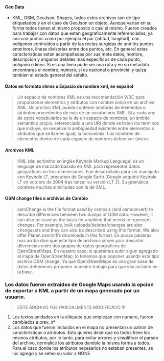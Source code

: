 #### Geo Data 
- KML, OSM, GeoJson, Shapes, todos estos archivos son de tipo etiquetados y en el caso de GeoJson un objeto. Aunque varian en su forma todos tienen el mismo proposito o casi el mismo. Fueron creados para trabajar con datos que estan geograficamente referenciados, ya sea con puntos como por ejemplo el par (latitud, longitud), con poligonos contruidos a partir de las rectas surgidas de unir los puntos anteriores, lineas divisorias entre dos puntos, etc. En general estas caracteristicas estan acompañadas por sus meta datos, nombre, descripcion y angunos detalles mas especificos de cada punto, poligono o linea. Si es una linea pude ser una ruta y en su metadata encontraras el nombre, numero, si es nacional o provincial y quiza tambien el estado general del asfalto.


#### Datos en formato xlmns o Espacio de nombre xml, en español
>Un espacio de nombres XML es una recomendación W3C para proporcionar elementos y atributos con nombre único en un archivo XML. Un archivo XML puede contener nombres de elementos o atributos procedentes de más de un vocabulario XML. Si a cada uno de estos vocabularios se le da un espacio de nombres, un ámbito semántico propio, referenciado a una URI donde se listen los términos que incluye, se resuelve la ambigüedad existente entre elementos o atributos que se llamen igual, la homonimia. Los nombres de elementos dentro de cada espacio de nombres deben ser únicos.

#### Archivos KML
>KML (del acrónimo en inglés Keyhole Markup Language) es un lenguaje de marcado basado en XML para representar datos geográficos en tres dimensiones. Fue desarrollado para ser manejado con Keyhole LT, precursor de Google Earth (Google adquirió Keyhole LT en octubre de 2004 tras lanzar su versión LT 2). Su gramática contiene muchas similitudes con la de GML. 

#### OSM change files o archivos de Cambio
>osmChange is the file format used by osmosis (and osmconvert) to describe differences between two dumps of OSM data. However, it can also be used as the basis for anything that needs to represent changes. For example, bulk uploads/deletes/changes are also changesets and they can also be described using this format. We also offer Planet.osm/diffs downloads in this format.
> En pocas palabras mas arriba dice que este tipo de archivos sirven para describir diferencias entre dos grupos de datos geograficos de OpenStreetMaps. En nuestro caso, si queremos subir algun agregado al mapa de OpenStreetMap, lo tenemos que poponer usando este tipo archivo OSM change. Ya que OpenStreetMaps es una gran base de datos deberemos proponer nunestro trabajo para que sea incluido en la base.

### Los datos fueron extraidos de Google Maps usando la opcion de exportar a KML a partir de un mapa generado por un usuario.

> ESTE ARCHIVO FUE PARCIALMENTE MODIFICADO !!!

1) Los textos anidados en la eltiqueta <data name=""><values></values></data> que empiezan con numero, fueron cambiados a prev..n°
2) Los datos que fueron incluidos en el mapa no presentan un patron de caracteristicas o atributos. Esto quieres decir que no todos tiene los mismos atributos, por lo tanto, para evitar errores y simplificar el parseo del archivo, normalice los atributos dandole la misma forma a todos. Para el caso donde los atributos necesarios no estaban presentes, se los agrego y se seteo su valor a NONE.

